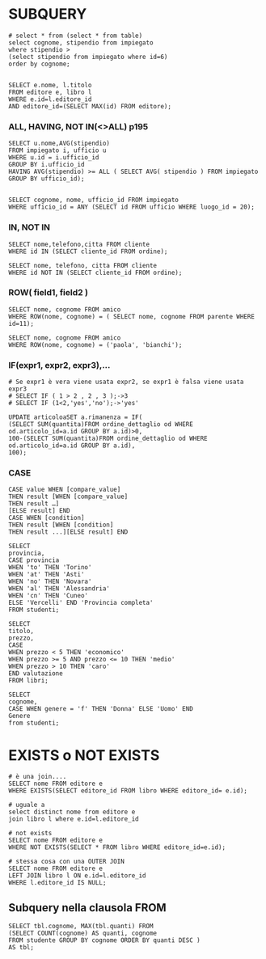 # SUBQUERY
    # select * from (select * from table) 
    select cognome, stipendio from impiegato 
    where stipendio > 
    (select stipendio from impiegato where id=6)
    order by cognome;


    SELECT e.nome, l.titolo
    FROM editore e, libro l
    WHERE e.id=l.editore_id 
    AND editore_id=(SELECT MAX(id) FROM editore);

### ALL, HAVING, NOT IN(<>ALL) p195
    SELECT u.nome,AVG(stipendio)
    FROM impiegato i, ufficio u
    WHERE u.id = i.ufficio_id
    GROUP BY i.ufficio_id
    HAVING AVG(stipendio) >= ALL ( SELECT AVG( stipendio ) FROM impiegato GROUP BY ufficio_id);


    SELECT cognome, nome, ufficio_id FROM impiegato
    WHERE ufficio_id = ANY (SELECT id FROM ufficio WHERE luogo_id = 20);

### IN, NOT IN
    SELECT nome,telefono,citta FROM cliente
    WHERE id IN (SELECT cliente_id FROM ordine);

    SELECT nome, telefono, citta FROM cliente
    WHERE id NOT IN (SELECT cliente_id FROM ordine);

### ROW( field1, field2 ) 
    SELECT nome, cognome FROM amico
    WHERE ROW(nome, cognome) = ( SELECT nome, cognome FROM parente WHERE id=11);

    SELECT nome, cognome FROM amico
    WHERE ROW(nome, cognome) = ('paola', 'bianchi');


### IF(expr1, expr2, expr3),...
    # Se expr1 è vera viene usata expr2, se expr1 è falsa viene usata expr3
    # SELECT IF ( 1 > 2 , 2 , 3 );->3
    # SELECT IF (1<2,'yes','no');->'yes'

    UPDATE articoloaSET a.rimanenza = IF(
    (SELECT SUM(quantita)FROM ordine_dettaglio od WHERE od.articolo_id=a.id GROUP BY a.id)>0,    
    100-(SELECT SUM(quantita)FROM ordine_dettaglio od WHERE od.articolo_id=a.id GROUP BY a.id),    
    100);

### CASE
    CASE value WHEN [compare_value]
    THEN result [WHEN [compare_value]
    THEN result …]
    [ELSE result] END
    CASE WHEN [condition]
    THEN result [WHEN [condition]
    THEN result ...][ELSE result] END

    SELECT
    provincia,
    CASE provincia
    WHEN 'to' THEN 'Torino'
    WHEN 'at' THEN 'Asti'
    WHEN 'no' THEN 'Novara'
    WHEN 'al' THEN 'Alessandria'
    WHEN 'cn' THEN 'Cuneo'
    ELSE 'Vercelli' END 'Provincia completa'
    FROM studenti;

    SELECT
    titolo,
    prezzo,
    CASE
    WHEN prezzo < 5 THEN 'economico'
    WHEN prezzo >= 5 AND prezzo <= 10 THEN 'medio'
    WHEN prezzo > 10 THEN 'caro'
    END valutazione
    FROM libri;

    SELECT
    cognome,
    CASE WHEN genere = 'f' THEN 'Donna' ELSE 'Uomo' END
    Genere
    from studenti;

# EXISTS o NOT EXISTS  
    # è una join....
    SELECT nome FROM editore e 
    WHERE EXISTS(SELECT editore_id FROM libro WHERE editore_id= e.id);

    # uguale a
    select distinct nome from editore e 
    join libro l where e.id=l.editore_id

    # not exists
    SELECT nome FROM editore e 
    WHERE NOT EXISTS(SELECT * FROM libro WHERE editore_id=e.id);

    # stessa cosa con una OUTER JOIN  
    SELECT nome FROM editore e
    LEFT JOIN libro l ON e.id=l.editore_id
    WHERE l.editore_id IS NULL;


## Subquery nella clausola FROM  
    SELECT tbl.cognome, MAX(tbl.quanti) FROM 
    (SELECT COUNT(cognome) AS quanti, cognome  
    FROM studente GROUP BY cognome ORDER BY quanti DESC ) 
    AS tbl;

























